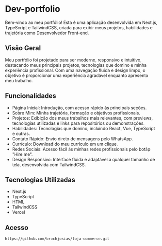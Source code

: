 # Dev-portfolio

Bem-vindo ao meu portfólio! Esta é uma aplicação desenvolvida em Next.js, TypeScript e TailwindCSS, criada para exibir meus projetos, habilidades e trajetória como Desenvolvedor Front-end.

## Visão Geral

Meu portfólio foi projetado para ser moderno, responsivo e intuitivo, destacando meus principais projetos, tecnologias que domino e minha experiência profissional. Com uma navegação fluida e design limpo, o objetivo é proporcionar uma experiência agradável enquanto apresento meu trabalho.

## Funcionalidades

- Página Inicial: Introdução, com acesso rápido às principais seções.
- Sobre Mim: Minha trajetória, formação e objetivos profissionais.
- Projetos: Exibição dos meus trabalhos mais relevantes, com previews, tecnologias utilizadas e links para repositórios ou demonstrações.
- Habilidades: Tecnologias que domino, incluindo React, Vue, TypeScript e outras.
- Contato Rápido: Envio direto de mensagens pelo WhatsApp.
- Currículo: Download do meu currículo em um clique.
- Redes Sociais: Acesso fácil às minhas redes profissionais pelo botãp "Hire me".
- Design Responsivo: Interface fluida e adaptável a qualquer tamanho de tela, desenvolvida com TailwindCSS.

## Tecnologias Utilizadas

- Next.js
- TypeScript
- HTML
- TailwindCSS
- Vercel

## Acesso

```bash
https://github.com/brochjosias/loja-commerce.git
```
